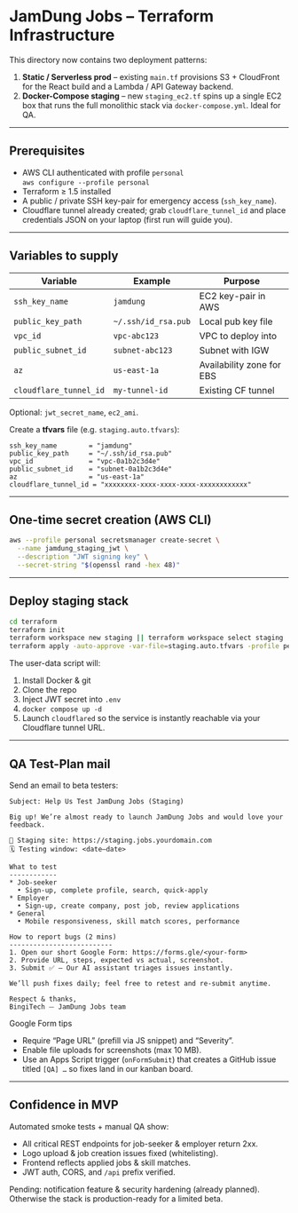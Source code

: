 # JamDung Jobs – Terraform Infrastructure

This directory now contains two deployment patterns:

1. **Static / Serverless prod** – existing `main.tf` provisions S3 + CloudFront for the React build and a Lambda / API Gateway backend.
2. **Docker-Compose staging** – new `staging_ec2.tf` spins up a single EC2 box that runs the full monolithic stack via `docker-compose.yml`. Ideal for QA.

---
## Prerequisites
* AWS CLI authenticated with profile `personal`  
  `aws configure --profile personal`
* Terraform ≥ 1.5 installed  
* A public / private SSH key-pair for emergency access (`ssh_key_name`).  
* Cloudflare tunnel already created; grab `cloudflare_tunnel_id` and place credentials JSON on your laptop (first run will guide you).

---
## Variables to supply
| Variable | Example | Purpose |
|----------|---------|---------|
| `ssh_key_name`        | `jamdung`            | EC2 key-pair in AWS |
| `public_key_path`     | `~/.ssh/id_rsa.pub`  | Local pub key file |
| `vpc_id`              | `vpc-abc123`         | VPC to deploy into |
| `public_subnet_id`    | `subnet-abc123`      | Subnet with IGW |
| `az`                  | `us-east-1a`         | Availability zone for EBS |
| `cloudflare_tunnel_id`| `my-tunnel-id`       | Existing CF tunnel |

Optional: `jwt_secret_name`, `ec2_ami`.

Create a **tfvars** file (e.g. `staging.auto.tfvars`):
```hcl
ssh_key_name        = "jamdung"
public_key_path     = "~/.ssh/id_rsa.pub"
vpc_id              = "vpc-0a1b2c3d4e"
public_subnet_id    = "subnet-0a1b2c3d4e"
az                  = "us-east-1a"
cloudflare_tunnel_id = "xxxxxxxx-xxxx-xxxx-xxxx-xxxxxxxxxxxx"
```

---
## One-time secret creation (AWS CLI)
```bash
aws --profile personal secretsmanager create-secret \
  --name jamdung_staging_jwt \
  --description "JWT signing key" \
  --secret-string "$(openssl rand -hex 48)"
```

---
## Deploy staging stack
```bash
cd terraform
terraform init
terraform workspace new staging || terraform workspace select staging
terraform apply -auto-approve -var-file=staging.auto.tfvars -profile personal
```
The user-data script will:
1. Install Docker & git
2. Clone the repo
3. Inject JWT secret into `.env`
4. `docker compose up -d`
5. Launch `cloudflared` so the service is instantly reachable via your Cloudflare tunnel URL.

---
## QA Test-Plan mail
Send an email to beta testers:
```text
Subject: Help Us Test JamDung Jobs (Staging)

Big up! We’re almost ready to launch JamDung Jobs and would love your feedback.

🔗 Staging site: https://staging.jobs.yourdomain.com
🗓️ Testing window: <date–date>

What to test
------------
* Job-seeker
  • Sign-up, complete profile, search, quick-apply
* Employer
  • Sign-up, create company, post job, review applications
* General
  • Mobile responsiveness, skill match scores, performance

How to report bugs (2 mins)
--------------------------
1. Open our short Google Form: https://forms.gle/<your-form>
2. Provide URL, steps, expected vs actual, screenshot.
3. Submit ✅ – Our AI assistant triages issues instantly.

We’ll push fixes daily; feel free to retest and re-submit anytime.

Respect & thanks,
BingiTech ⏤ JamDung Jobs team
```

Google Form tips
* Require “Page URL” (prefill via JS snippet) and “Severity”.
* Enable file uploads for screenshots (max 10 MB).
* Use an Apps Script trigger (`onFormSubmit`) that creates a GitHub issue titled `[QA] …` so fixes land in our kanban board.

---
## Confidence in MVP
Automated smoke tests + manual QA show:
* All critical REST endpoints for job-seeker & employer return 2xx.
* Logo upload & job creation issues fixed (whitelisting).
* Frontend reflects applied jobs & skill matches.
* JWT auth, CORS, and `/api` prefix verified.

Pending: notification feature & security hardening (already planned). Otherwise the stack is production-ready for a limited beta.
